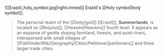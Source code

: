 ![[Erastil_holy_symbol.jpg|right+hmed]] 
 Erastil's [[Holy symbol|holy symbol]].
> The personal realm of the [[Deity|god]] [[Erastil]], **Summerlands**, is located on [[Requius]], [[Heaven|Heavens]] fourth level. It appears as an expanse of gentle sloping farmland, forests, and quiet rivers, interspersed with small villages of [[PathfinderWiki/Geography/Cities/Petitioner|petitioners]] and three larger trade cities.








